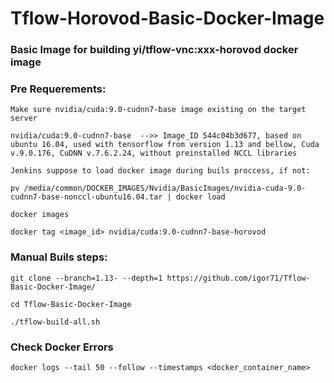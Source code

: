 # Tflow-Horovod-Basic-Docker-Image
### Basic Image for building yi/tflow-vnc:xxx-horovod docker image

### Pre Requerements:
```
Make sure nvidia/cuda:9.0-cudnn7-base image existing on the target server

nvidia/cuda:9.0-cudnn7-base  -->> Image_ID 544c04b3d677, based on ubuntu 16.04, used with tensorflow from version 1.13 and bellow, Cuda v.9.0.176, CuDNN v.7.6.2.24, without preinstalled NCCL libraries

Jenkins suppose to load docker image during buils proccess, if not:

pv /media/common/DOCKER_IMAGES/Nvidia/BasicImages/nvidia-cuda-9.0-cudnn7-base-nonccl-ubuntu16.04.tar | docker load

docker images

docker tag <image_id> nvidia/cuda:9.0-cudnn7-base-horovod
```

### Manual Buils steps:
```
git clone --branch=1.13- --depth=1 https://github.com/igor71/Tflow-Basic-Docker-Image/

cd Tflow-Basic-Docker-Image

./tflow-build-all.sh
```
### Check Docker Errors
```
docker logs --tail 50 --follow --timestamps <docker_container_name>
```
